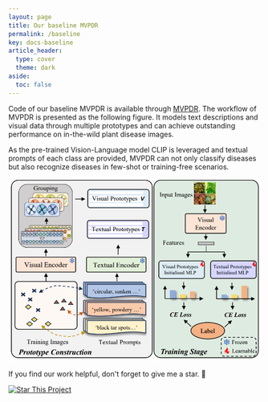 ```yaml
---
layout: page
title: Our baseline MVPDR
permalink: /baseline
key: docs-baseline
article_header:
  type: cover
  theme: dark
aside:
  toc: false
---
```







Code of our baseline MVPDR is available through [MVPDR](https://github.com/tqwei05/MVPDR).
The workflow of MVPDR is presented as the following figure.
It models text descriptions and visual data through multiple prototypes and can achieve outstanding performance on in-the-wild plant disease images.

As the pre-trained Vision-Language model CLIP is leveraged and textual prompts of each class are provided,
MVPDR can not only classify diseases but also recognize diseases in few-shot or training-free scenarios.


<div align="center">
  <img width=600 src="baseline.png"/>
</div>

If you find our work helpful, don't forget to give me a star. :star2:

[![Star This Project](https://img.shields.io/github/stars/tqwei05/MVPDR.svg?label=Stars&style=social)](https://github.com/tqwei05/MVPDR/)
